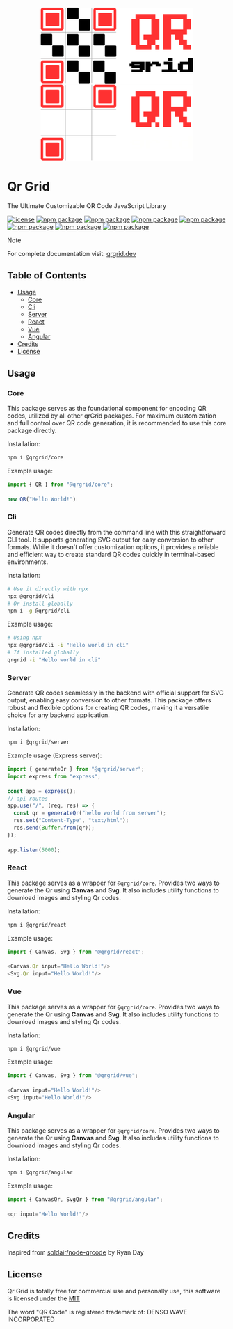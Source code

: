 <p align="center">
  <a href="https://github.com/yadav-saurabh/qrGrid#gh-light-mode-only">
    <img src="https://raw.githubusercontent.com/yadav-saurabh/qrGrid/main/docs/public/logo-dark.svg#gh-light-mode-only" alt="QrGrid - JavaScript Library for QR Code Encoding and Generation" width="350">
  </a>
  <a href="https://github.com/yadav-saurabh/qrGrid#gh-dark-mode-only">
    <img src="https://raw.githubusercontent.com/yadav-saurabh/qrGrid/main/docs/public/logo-light.svg#gh-dark-mode-only" alt="QrGrid - JavaScript Library for QR Code Encoding and Generation" width="350">
  </a>
</p>

# Qr Grid

The Ultimate Customizable QR Code JavaScript Library

<p>
  <a href="https://github.com/yadav-saurabh/qrGrid/blob/main/LICENSE"><img src="https://img.shields.io/npm/l/@qrgrid/core" alt="license"></a>
  <a href="https://www.npmjs.com/package/@qrgrid/core"><img src="https://img.shields.io/npm/v/@qrgrid/core?label=core" alt="npm package"></a>
  <a href="https://www.npmjs.com/package/@qrgrid/react"><img src="https://img.shields.io/npm/v/@qrgrid/react?label=react" alt="npm package"></a>
  <a href="https://www.npmjs.com/package/@qrgrid/vue"><img src="https://img.shields.io/npm/v/@qrgrid/vue?label=vue" alt="npm package"></a>
  <a href="https://www.npmjs.com/package/@qrgrid/styles"><img src="https://img.shields.io/npm/v/@qrgrid/styles?label=styles" alt="npm package"></a>
  <a href="https://www.npmjs.com/package/@qrgrid/angular"><img src="https://img.shields.io/npm/v/@qrgrid/angular?label=angular" alt="npm package"></a>
  <a href="https://www.npmjs.com/package/@qrgrid/cli"><img src="https://img.shields.io/npm/v/@qrgrid/cli?label=cli" alt="npm package"></a>
  <a href="https://www.npmjs.com/package/@qrgrid/server"><img src="https://img.shields.io/npm/v/@qrgrid/server?label=server" alt="npm package"></a>
</p>

> [!NOTE]
> For complete documentation visit: [qrgrid.dev](https://www.qrgrid.dev/)

## Table of Contents

- [Usage](#usage)
  - [Core](#core)
  - [Cli](#cli)
  - [Server](#server)
  - [React](#react)
  - [Vue](#vue)
  - [Angular](#angular)
- [Credits](#credits)
- [License](#license)

## Usage

### Core

This package serves as the foundational component for encoding QR codes, utilized by all other qrGrid packages. For maximum customization and full control over QR code generation, it is recommended to use this core package directly.

Installation:

```sh
npm i @qrgrid/core
```

Example usage:

```javascript
import { QR } from "@qrgrid/core";

new QR("Hello World!")
```

### Cli

Generate QR codes directly from the command line with this straightforward CLI tool. It supports generating SVG output for easy conversion to other formats. While it doesn't offer customization options, it provides a reliable and efficient way to create standard QR codes quickly in terminal-based environments.

Installation:

```sh
# Use it directly with npx
npx @qrgrid/cli 
# Or install globally
npm i -g @qrgrid/cli 
```

Example usage:

```sh
# Using npx
npx @qrgrid/cli -i "Hello world in cli"
# If installed globally
qrgrid -i "Hello world in cli"
```

### Server

Generate QR codes seamlessly in the backend with official support for SVG output, enabling easy conversion to other formats. This package offers robust and flexible options for creating QR codes, making it a versatile choice for any backend application.

Installation:

```sh
npm i @qrgrid/server
```

Example usage (Express server):

```javascript
import { generateQr } from "@qrgrid/server";
import express from "express";

const app = express();
// api routes
app.use("/", (req, res) => {
  const qr = generateQr("hello world from server");
  res.set("Content-Type", "text/html");
  res.send(Buffer.from(qr));
});

app.listen(5000);
```

### React

This package serves as a wrapper for `@qrgrid/core`. Provides two ways to generate the Qr using **Canvas** and **Svg**. It also includes utility functions to download images and styling Qr codes.

Installation:

```sh
npm i @qrgrid/react
```

Example usage:

```javascript
import { Canvas, Svg } from "@qrgrid/react";

<Canvas.Qr input="Hello World!"/>
<Svg.Qr input="Hello World!"/>
```

### Vue

This package serves as a wrapper for `@qrgrid/core`. Provides two ways to generate the Qr using **Canvas** and **Svg**. It also includes utility functions to download images and styling Qr codes.

Installation:

```sh
npm i @qrgrid/vue
```

Example usage:

```javascript
import { Canvas, Svg } from "@qrgrid/vue";

<Canvas input="Hello World!"/>
<Svg input="Hello World!"/>
```

### Angular

This package serves as a wrapper for `@qrgrid/core`. Provides two ways to generate the Qr using **Canvas** and **Svg**. It also includes utility functions to download images and styling Qr codes.

Installation:

```sh
npm i @qrgrid/angular
```

Example usage:

```javascript
import { CanvasQr, SvgQr } from "@qrgrid/angular";

<qr input="Hello World!"/>
```

## Credits

Inspired from [soldair/node-qrcode](https://github.com/soldair/node-qrcode) by Ryan Day

## License

Qr Grid is totally free for commercial use and personally use, this software is licensed under the [MIT](https://github.com/yadav-saurabh/qrgrid/blob/main/LICENSE)

The word "QR Code" is registered trademark of: DENSO WAVE INCORPORATED
